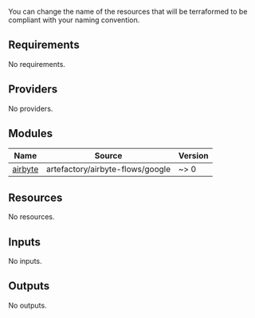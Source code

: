 You can change the name of the resources that will be terraformed to be compliant with your naming convention.

## Requirements

No requirements.

## Providers

No providers.

## Modules

| Name | Source | Version |
|------|--------|---------|
| <a name="module_airbyte"></a> [airbyte](#module\_airbyte) | artefactory/airbyte-flows/google | ~> 0 |

## Resources

No resources.

## Inputs

No inputs.

## Outputs

No outputs.
